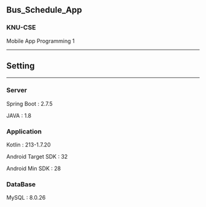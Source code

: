 ## Bus_Schedule_App

### KNU-CSE
Mobile App Programming 1

---------

## Setting
---------
### Server

Spring Boot : 2.7.5

JAVA : 1.8

### Application

Kotlin : 213-1.7.20

Android Target SDK : 32

Android Min SDK : 28

### DataBase

MySQL : 8.0.26
